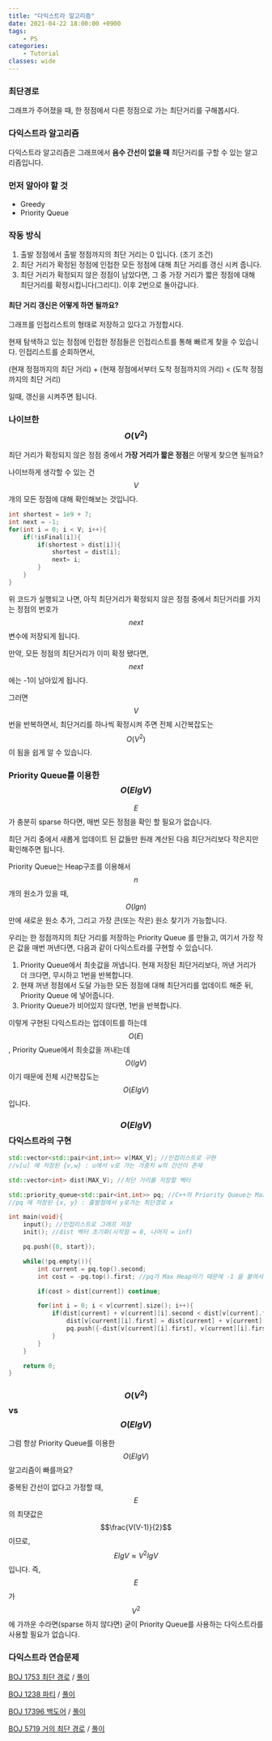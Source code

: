 ```yaml
---
title: "다익스트라 알고리즘"
date: 2021-04-22 18:00:00 +0900
tags:
    - PS
categories:
    - Tutorial
classes: wide
---
```


<script type="text/javascript" 
src="https://cdn.mathjax.org/mathjax/latest/MathJax.js?config=TeX-AMS_HTML">
</script>

### 최단경로

그래프가 주어졌을 때, 한 정점에서 다른 정점으로 가는 최단거리를 구해봅시다.

### 다익스트라 알고리즘

다익스트라 알고리즘은 그래프에서 **음수 간선이 없을 때** 최단거리를 구할 수 있는 알고리즘입니다.

### 먼저 알아야 할 것

-   Greedy
-   Priority Queue

### 작동 방식

1. 출발 정점에서 출발 정점까지의 최단 거리는 0 입니다. (초기 조건)
2. 최단 거리가 확정된 정점에 인접한 모든 정점에 대해 최단 거리를 갱신 시켜 줍니다.
3. 최단 거리가 확정되지 않은 정점이 남았다면, 그 중 가장 거리가 짧은 정점에 대해 최단거리를 확정시킵니다(그리디). 이후 2번으로 돌아갑니다.

#### 최단 거리 갱신은 어떻게 하면 될까요?

그래프를 인접리스트의 형태로 저장하고 있다고 가정합시다.

현재 탐색하고 있는 정점에 인접한 정점들은 인접리스트를 통해 빠르게 찾을 수 있습니다. 인접리스트를 순회하면서,

(현재 정점까지의 최단 거리) + (현재 정점에서부터 도착 정점까지의 거리) < (도착 정점 까지의 최단 거리)

일때, 갱신을 시켜주면 됩니다.

### 나이브한 $$O(V^2)$$

최단 거리가 확정되지 않은 정점 중에서 **가장 거리가 짧은 정점**은 어떻게 찾으면 될까요?

나이브하게 생각할 수 있는 건 $$V$$개의 모든 정점에 대해 확인해보는 것입니다.

```cpp
int shortest = 1e9 + 7;
int next = -1;
for(int i = 0; i < V; i++){
    if(!isFinal[i]){
        if(shortest > dist[i]){
            shortest = dist[i];
            next= i;
        }
    }
}
```

위 코드가 실행되고 나면, 아직 최단거리가 확정되지 않은 정점 중에서 최단거리를 가지는 정점의 번호가 $$next$$ 변수에 저장되게 됩니다.

만약, 모든 정점의 최단거리가 이미 확정 됐다면, $$next$$ 에는 -1이 남아있게 됩니다.

그러면 $$V$$번을 반복하면서, 최단거리를 하나씩 확정시켜 주면 전체 시간복잡도는 $$O(V^2)$$이 됨을 쉽게 알 수 있습니다.

### Priority Queue를 이용한 $$O(ElgV)$$

$$E$$가 충분히 sparse 하다면, 매번 모든 정점을 확인 할 필요가 없습니다.

최단 거리 중에서 새롭게 업데이트 된 값들만 원래 계산된 다음 최단거리보다 작은지만 확인해주면 됩니다.

Priority Queue는 Heap구조를 이용해서 $$n$$개의 원소가 있을 때, $$O(lgn)$$만에 새로운 원소 추가, 그리고 가장 큰(또는 작은) 원소 찾기가 가능합니다.

우리는 한 정점까지의 최단 거리를 저장하는 Priority Queue 를 만들고, 여기서 가장 작은 값을 매번 꺼낸다면, 다음과 같이 다익스트라를 구현할 수 있습니다.

1. Priority Queue에서 최솟값을 꺼냅니다. 현재 저장된 최단거리보다, 꺼낸 거리가 더 크다면, 무시하고 1번을 반복합니다.
2. 현재 꺼낸 정점에서 도달 가능한 모든 정점에 대해 최단거리를 업데이트 해준 뒤, Priority Queue 에 넣어줍니다.
3. Priority Queue가 비어있지 않다면, 1번을 반복합니다.

이렇게 구현된 다익스트라는 업데이트를 하는데 $$O(E)$$, Priority Queue에서 최솟값을 꺼내는데 $$O(lgV)$$이기 때문에 전체 시간복잡도는 $$O(ElgV)$$입니다.

### $$O(ElgV)$$ 다익스트라의 구현

```cpp
std::vector<std::pair<int,int>> v[MAX_V]; //인접리스트로 구현
//v[u] 에 저장된 {v,w} : u에서 v로 가는 가중치 w의 간선이 존재

std::vector<int> dist(MAX_V); //최단 거리를 저장할 벡터 

std::priority_queue<std::pair<int,int>> pq; //C++의 Priority Queue는 Max Heap
//pq 에 저장된 {x, y} : 출발점에서 y로가는 최단경로 x

int main(void){
    input(); //인접리스트로 그래프 저장
    init(); //dist 벡터 초기화(시작점 = 0, 나머지 = inf)

    pq.push({0, start});

    while(!pq.empty()){
        int current = pq.top().second;
        int cost = -pq.top().first; //pq가 Max Heap이기 때문에 -1 을 붙여서 저장하면 최솟값을 꺼내게 됨.

        if(cost > dist[current]) continue;

        for(int i = 0; i < v[current].size(); i++){
            if(dist[current] + v[current][i].second < dist[v[current].first]){
                dist[v[current][i].first] = dist[current] + v[current][i].second;
                pq.push({-dist[v[current][i].first], v[current][i].first}); // 거리에 -1을 곱해서 저장
            }
        }
    }

    return 0;
}

```

### $$O(V^2)$$ vs $$O(ElgV)$$

그럼 항상 Priority Queue를 이용한 $$O(ElgV)$$ 알고리즘이 빠를까요?

중복된 간선이 없다고 가정할 때, $$E$$ 의 최댓값은 $$\frac{V(V-1)}{2}$$이므로, $$ ElgV \approx V^2lgV$$입니다. 즉, $$E$$가 $$V^2$$에 가까운 수라면(sparse 하지 않다면) 굳이 Priority Queue를 사용하는 다익스트라를 사용할 필요가 없습니다.

### 다익스트라 연습문제

[BOJ 1753 최단 경로](https://www.acmicpc.net/problem/1753) / [풀이]()

[BOJ 1238 파티](https://www.acmicpc.net/problem/1238) / [풀이]()

[BOJ 17396 백도어](https://www.acmicpc.net/problem/17396) / [풀이]()

[BOJ 5719 거의 최단 경로](https://www.acmicpc.net/problem/5719) / [풀이]()
